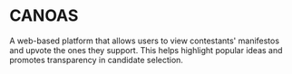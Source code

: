# CANOAS
A web-based platform that allows users to view contestants' manifestos and upvote the ones they support. This helps highlight popular ideas and promotes transparency in candidate selection.
